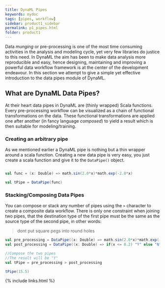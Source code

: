 ```yaml
---
title: DynaML Pipes
keywords: mydoc
tags: [pipes, workflow]
sidebar: product1_sidebar
permalink: p1_pipes.html
folder: product1
---
```



Data _munging_ or pre-processing is one of the most time consuming activities in the analysis and modeling cycle, yet very few libraries do justice to this need. In DynaML the aim has been to make data analysis more reproducible and easy, hence designing, maintaining and improving a powerful data workflow framework is at the center of the development endeavour. In this section we attempt to give a simple yet effective introduction to the data pipes module of DynaML.


## What are DynaML Data Pipes?

At their heart data pipes in DynaML are (thinly wrapped) Scala functions. Every pre-processing workflow can be visualized as a chain of functional transformations on the data. These functional transformations are applied one after another (in fancy language _composed_) to yield a result which is then suitable for modeling/training.


### Creating an arbitrary pipe

As we mentioned earlier a DynaML pipe is nothing but a thin wrapper around a scala function. Creating a new data pipe is very easy, you just create a scala function and give it to the ```DataPipe()``` object.

```scala

val func = (x: Double) => math.sin(2.0*x)*math.exp(-2.0*x)

val tPipe = DataPipe(func)

```

### Stacking/Composing Data Pipes

You can compose or stack any number of pipes using the ```>``` character to create a composite data workflow. There is only one constraint when joining two pipes, that the destination type of the first pipe must be the same as the source type of the second pipe, in other words:

>dont put square pegs into round holes

```scala
val pre_processing = DataPipe((x: Double) => math.sin(2.0*x)*math.exp(-2.0*x))
val post_processing = DataPipe((x: Double) => if(x <= 0.2) "Y" else "N")

//Compose the two pipes
//The result will be "Y"
val tPipe = pre_processing > post_processing

tPipe(15.5)

```

{% include links.html %}
